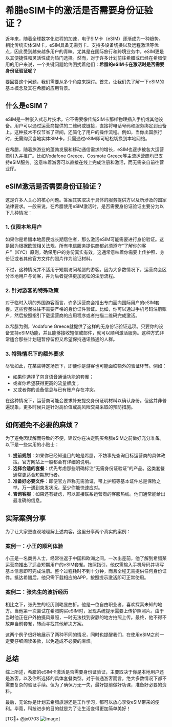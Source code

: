 # 希腊eSIM卡的激活是否需要身份证验证？

近年来，随着全球数字化进程的加速，电子SIM卡（eSIM）逐渐成为一种趋势。相比传统实体SIM卡，eSIM具备无需剪卡、支持多设备切换以及远程激活等优点，因此受到越来越多用户的青睐。尤其是在国际旅行和跨境业务中，eSIM更是以其便捷性和灵活性成为热门选择。然而，对于许多计划前往希腊或已经在希腊使用的用户来说，一个关键问题始终困扰着他们：**希腊的eSIM卡在激活时是否需要身份证验证呢？**

要回答这个问题，我们需要从多个角度来探讨。首先，让我们先了解一下eSIM的基本概念及其在希腊的应用背景。

## 什么是eSIM？

eSIM是一种嵌入式芯片技术，它不需要像传统SIM卡那样物理插入手机或其他设备。用户可以通过运营商提供的二维码或链接，直接将电话号码和服务绑定到设备上。这种技术不仅节省了空间，还简化了用户的操作流程。例如，当你出国旅行时，无需购买当地实体SIM卡，只需通过eSIM即可轻松切换到本地网络。

在希腊，随着旅游业的蓬勃发展和移动通信需求的增长，eSIM也逐步被各大运营商引入并推广。比如Vodafone Greece、Cosmote Greece等主流运营商均已支持eSIM服务。这意味着游客可以直接在线上完成注册和激活，而无需亲自前往营业厅。

## eSIM激活是否需要身份证验证？

这是许多人关心的核心问题。答案其实取决于具体的服务提供方以及所涉及的国家法律要求。一般来说，在希腊使用eSIM激活时，是否需要身份证验证主要分为以下几种情况：

### 1. **仅限本地用户**
如果你是希腊本地居民或长期居住者，那么激活eSIM可能需要进行身份验证。这是因为根据欧盟相关法规，所有电信服务提供商都必须遵守“了解你的客户”（KYC）原则，确保用户的身份真实有效。这通常意味着你需要上传护照、身份证或者其他官方文件的照片作为验证材料。

不过，这种情况并不适用于短期访问希腊的游客。因为大多数情况下，运营商会区分本地用户与访客，并为后者提供更加宽松的注册流程。

### 2. **针对游客的特殊政策**
对于临时入境的外国游客而言，许多运营商会推出专门面向国际用户的eSIM套餐。这些套餐往往不需要严格的身份证件验证。比如，你可以通过手机号码注册账户，然后按照指引下载运营商的应用程序或者扫描二维码完成激活。

以希腊为例，Vodafone Greece就提供了这样的无身份证验证选项。只要你的设备支持eSIM功能，并且能够接收短信或邮件，就可以顺利激活服务。这种方式非常适合那些计划短暂停留但又希望保持通讯畅通的人群。

### 3. **特殊情况下的额外要求**
尽管如此，在某些特定场景下，即便你是游客也可能面临额外的验证环节。例如：
- 如果你选择了包含语音通话功能的套餐；
- 或者你希望获得更高的流量额度；
- 又或者你的设备信息与已有账户存在冲突。

在这种情况下，运营商可能会要求补充提交身份证明材料以确认身份。但这并非普遍现象，更多时候只是针对高价值或高风险交易采取的预防措施。

## 如何避免不必要的麻烦？

为了避免因误解而导致的不便，建议你在决定购买希腊eSIM之前做好充分准备。以下是一些实用的小贴士：

1. **提前规划**：如果你已经知道目的地是希腊，不妨事先查询目标运营商的具体政策。官方网站上一般都会有详细的说明。
2. **选择合适的套餐**：优先考虑那些明确标注“无需身份证验证”的产品。这类套餐通常更适合短期旅行者。
3. **准备好必要文件**：即便官方声称无需验证，带上护照等基本证件总是保险之举。万一遇到突发状况，至少你能快速应对。
4. **咨询客服**：如果还有疑虑，可以直接联系运营商的客服热线。他们通常能给出最准确的信息。

## 实际案例分享

为了让大家更直观地理解上述内容，这里分享两个真实的案例：

### 案例一：小王的顺利体验
小王是一名商务人士，经常往返于中国和欧洲之间。一次出差前，他了解到希腊某运营商推出了适合短期用户的eSIM套餐。按照指引，他仅需输入手机号码并填写基本信息即可完成注册。整个过程耗时不到十分钟，而且全程无需提供任何身份证件。抵达希腊后，他只需下载相应的APP，按照提示激活即可正常使用。

### 案例二：张先生的波折经历
相比之下，张先生的经历则略显曲折。他是一位自由职业者，喜欢探索未知的地方。当他第一次尝试在希腊购买eSIM时，发现系统提示需要上传护照照片。由于当时他正在户外拍摄风景照，一时无法找到安静的地方拍照上传。最终，他不得不放弃当前套餐，转而寻找其他解决方案。

这两个例子很好地展示了两种不同的情况，同时也提醒我们，在使用eSIM之前一定要仔细阅读条款，以免造成不必要的麻烦。

## 总结

综上所述，希腊的eSIM卡激活是否需要身份证验证，主要取决于你是本地用户还是游客，以及你所选择的具体套餐类型。对于普通游客而言，绝大多数情况下都不需要复杂的验证手续。但为了确保万无一失，最好提前做好功课，准备好必要的资料。

最后，无论你是计划去希腊旅游还是工作学习，都可以放心享受eSIM带来的便利。毕竟，科技进步的目的就是为了让生活变得更加简单美好！

[TG💪+ @jx0703 ![Image](https://github.com/user-attachments/assets/dbca1d08-cadb-493c-b0ec-ad6f7a83f270)]